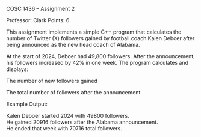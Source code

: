 COSC 1436 – Assignment 2

Professor: Clark
Points: 6

This assignment implements a simple C++ program that calculates the number of Twitter (X) followers gained by football coach Kalen Deboer after being announced as the new head coach of Alabama.

At the start of 2024, Deboer had 49,800 followers. After the announcement, his followers increased by 42% in one week. The program calculates and displays:

The number of new followers gained

The total number of followers after the announcement

Example Output:

Kalen Deboer started 2024 with 49800 followers.  
He gained 20916 followers after the Alabama announcement.  
He ended that week with 70716 total followers.  